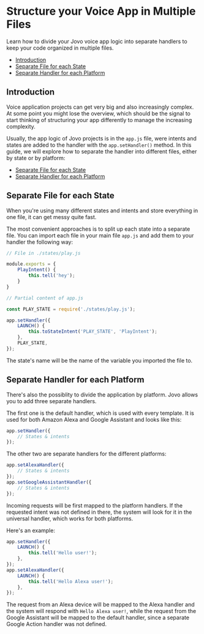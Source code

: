 # Structure your Voice App in Multiple Files

Learn how to divide your Jovo voice app logic into separate handlers to keep your code organized in multiple files.

* [Introduction](#introduction)
* [Separate File for each State](#separate-file-for-each-state)
* [Separate Handler for each Platform](#separate-handler-for-each-platform)

## Introduction

Voice application projects can get very big and also increasingly complex. At some point you might lose the overview, which should be the signal to start thinking of structuring your app differently to manage the increasing complexity.

Usually, the app logic of Jovo projects is in the `app.js` file, were intents and states are added to the handler with the `app.setHandler()` method. In this guide, we will explore how to separate the handler into different files, either by state or by platform:

* [Separate File for each State](#separate-file-for-each-state)
* [Separate Handler for each Platform](#separate-handler-for-each-platform)


## Separate File for each State

When you're using many different states and intents and store everything in one file, it can get messy quite fast.

The most convenient approaches is to split up each state into a separate file. You can import each file in your main file `app.js` and add them to your handler the following way:

```javascript
// File in ./states/play.js

module.exports = {
    PlayIntent() {
        this.tell('hey');
    }
}
```

```javascript
// Partial content of app.js

const PLAY_STATE = require('./states/play.js');

app.setHandler({
    LAUNCH() {
        this.toStateIntent('PLAY_STATE', 'PlayIntent');
    },
    PLAY_STATE,
});
```

The state's name will be the name of the variable you imported the file to.

## Separate Handler for each Platform

There's also the possiblity to divide the application by platform. Jovo allows you to add three separate handlers.

The first one is the default handler, which is used with every template. It is used for both Amazon Alexa and Google Assistant and looks like this:

```javascript
app.setHandler({
    // States & intents
});
```

The other two are separate handlers for the different platforms:

```javascript
app.setAlexaHandler({
    // States & intents
});
app.setGoogleAssistantHandler({
    // States & intents
});
```

Incoming requests will be first mapped to the platform handlers. If the requested intent was not defined in there, the system will look for it in the universal handler, which works for both platforms.

Here's an example:

```javascript
app.setHandler({
    LAUNCH() {
        this.tell('Hello user!');
    },
});
app.setAlexaHandler({
    LAUNCH() {
        this.tell('Hello Alexa user!');
    },
});
```

The request from an Alexa device will be mapped to the Alexa handler and the system will respond with `Hello Alexa user!`, while the request from the Google Assistant will be mapped to the default handler, since a separate Google Action handler was not defined.

<!--[metadata]: { "description": "Learn how to divide your Jovo voice app logic into separate handlers to keep your code organized in multiple files.", "author": "kaan-kilic", "tags": "Routing" }-->
